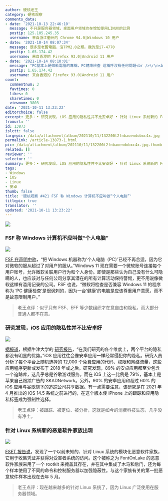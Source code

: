 ```yaml
---
author: 硬核老王
category: 硬核观察
comments_data:
- date: '2021-10-13 22:46:10'
  message: 不只是服务器领域，桌面用户领域也在增加使用LINUX的比例
  postip: 125.105.245.35
  username: 来自浙江衢州的 Chrome 94.0|Windows 10 用户
- date: '2021-10-14 08:07:34'
  message: 很多是老舊電腦，沒TPM2.0之類。我的是i7-4770
  postip: 1.65.174.42
  username: 来自香港的 Firefox 93.0|Android 11 用户
- date: '2021-10-14 08:10:01'
  message: "PC基本上是微軟電腦的專稱，PC健康檢查 這稱呼沒有任何問題<br />\r\n<br />\r\nIphone肯定比android安全，更保護私隱，更少追蹤"
  postip: 1.65.174.42
  username: 来自香港的 Firefox 93.0|Android 11 用户
count:
  commentnum: 3
  favtimes: 0
  likes: 0
  sharetimes: 0
  viewnum: 3803
date: '2021-10-11 13:23:22'
editorchoice: false
excerpt: 更多：• 研究发现，iOS 应用的隐私性并不比安卓好 • 针对 Linux 系统新的 FontOnLake 恶意软件家族出现
fromurl: ''
id: 13873
islctt: false
largepic: /data/attachment/album/202110/11/132200t2fnbaoendobxc4x.jpg
permalink: /article-13873-1.html
pic: /data/attachment/album/202110/11/132200t2fnbaoendobxc4x.jpg.thumb.jpg
related: []
reviewer: ''
selector: ''
summary: 更多：• 研究发现，iOS 应用的隐私性并不比安卓好 • 针对 Linux 系统新的 FontOnLake 恶意软件家族出现
tags:
- Windows
- iOS
- Linux
- 安卓
thumb: false
title: '硬核观察 #421 FSF 称 Windows 计算机不应叫做“个人电脑”'
titlepic: true
translator: ''
updated: '2021-10-11 13:23:22'
---
```


![](/data/attachment/album/202110/11/132200t2fnbaoendobxc4x.jpg)


### FSF 称 Windows 计算机不应叫做“个人电脑”


![](/data/attachment/album/202110/11/132210vq50nkq20500nee1.jpg)


[FSF 在声明中称](https://www.fsf.org/news/lifes-better-together-when-you-avoid-windows-11)，“把 Windows 机器称为‘个人电脑（PC）’已经不再合适，因为它对微软的服从超过了对用户的服从。”Windows 11 现在需要一个微软账号连接每个用户账号，允许微软关联用户行为和个人身份。即使是那些认为自己没有什么可隐瞒的人，也应该对与任何公司分享其潜在的所有计算活动保持警惕，更不用说像微软这样有滥用记录的公司。FSF 也说，“微软将检查是否兼容 Windows 11 的程序称为 ‘PC 健康检查’是很讽刺的，因为一台‘健康’的电脑是应该尊重用户意愿，而不是故意限制用户。”



> 
> 老王点评：似乎只有 FSF、EFF 等少数组织才在意自由和隐私，而大部分普通人都不在意。
> 
> 
> 


### 研究发现，iOS 应用的隐私性并不比安卓好


![](/data/attachment/album/202110/11/132229xaha855v8a333c8a.jpg)


[据报道](https://www.tomsguide.com/uk/news/ios-android-app-privacy-parity)，根据牛津大学的 [研究报告](https://arxiv.org/pdf/2109.13722.pdf)，“在我们研究的各个维度上，两个平台的隐私都没有明显的优势。”iOS 应用往往会像安卓应用一样经常侵犯你的隐私。研究人员分析了每个平台上随机选择的 12,000 个免费应用的代码、权限和网络流量，这些应用程序更新或发布于 2018 年或之后。研究发现，89% 的安卓应用都至少包含一个追踪库，这几乎总是谷歌游戏服务。而在 iOS 上这一比例是 79%，基本上是苹果自己跟踪广告的 SKADNetwork。另外，90% 的安卓应用和超过 60% 的 iOS 应用与谷歌旗下的追踪公司共享数据。有一点需要注意，该研究是在 2021 年 4 月推出的 iOS 14.5 系统之前进行的，在这个版本使 iPhone 上的跟踪和应用隐私标签成为强制性选择。



> 
> 老王点评：被跟踪、被定位、被分析，这就是如今的消费科技生态，几乎没有净土。
> 
> 
> 


### 针对 Linux 系统新的恶意软件家族出现


![](/data/attachment/album/202110/11/132250y8zz70kvsa71808d.jpg)


[ESET 报告说](https://www.securityweek.com/fontonlake-linux-malware-used-targeted-attacks)，发现了一个以前未知的、针对 Linux 系统的模块化恶意软件家族，它用于收集凭证并获得对受害者系统的访问。这个被称之为 FontOnLake 的恶意软件家族采用了一个 rootkit 来掩盖其存在，并在其中集成了木马和后门，还为每个样本使用了不同的命令和控制服务器以加强隐蔽性。与这个家族有关的第一批恶意软件样本出现在去年 5 月。



> 
> 老王点评：现在越来越多的针对 Linux 系统了，因为 Linux 广泛使用在服务器领域。
> 
> 
>